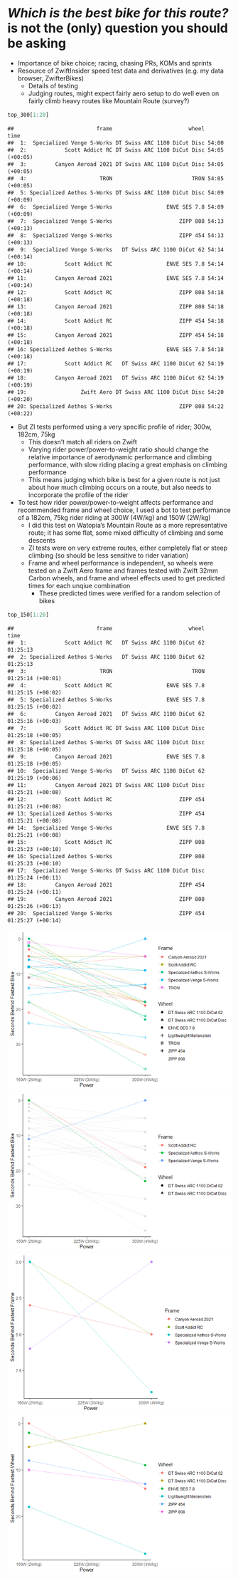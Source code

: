 *Which is the best bike for this route?* is not the (only) question you
should be asking
================

- Importance of bike choice; racing, chasing PRs, KOMs and sprints
- Resource of ZwiftInsider speed test data and derivatives (e.g. my data
  browser, ZwifterBikes)
  - Details of testing
  - Judging routes, might expect fairly aero setup to do well even on
    fairly climb heavy routes like Mountain Route (survey?)

``` r
top_300[1:20]
```

    ##                          frame                        wheel           time
    ##  1:  Specialized Venge S-Works DT Swiss ARC 1100 DiCut Disc 54:00         
    ##  2:            Scott Addict RC DT Swiss ARC 1100 DiCut Disc 54:05 (+00:05)
    ##  3:         Canyon Aeroad 2021 DT Swiss ARC 1100 DiCut Disc 54:05 (+00:05)
    ##  4:                       TRON                         TRON 54:05 (+00:05)
    ##  5: Specialized Aethos S-Works DT Swiss ARC 1100 DiCut Disc 54:09 (+00:09)
    ##  6:  Specialized Venge S-Works                 ENVE SES 7.8 54:09 (+00:09)
    ##  7:  Specialized Venge S-Works                     ZIPP 808 54:13 (+00:13)
    ##  8:  Specialized Venge S-Works                     ZIPP 454 54:13 (+00:13)
    ##  9:  Specialized Venge S-Works   DT Swiss ARC 1100 DiCut 62 54:14 (+00:14)
    ## 10:            Scott Addict RC                 ENVE SES 7.8 54:14 (+00:14)
    ## 11:         Canyon Aeroad 2021                 ENVE SES 7.8 54:14 (+00:14)
    ## 12:            Scott Addict RC                     ZIPP 808 54:18 (+00:18)
    ## 13:         Canyon Aeroad 2021                     ZIPP 808 54:18 (+00:18)
    ## 14:            Scott Addict RC                     ZIPP 454 54:18 (+00:18)
    ## 15:         Canyon Aeroad 2021                     ZIPP 454 54:18 (+00:18)
    ## 16: Specialized Aethos S-Works                 ENVE SES 7.8 54:18 (+00:18)
    ## 17:            Scott Addict RC   DT Swiss ARC 1100 DiCut 62 54:19 (+00:19)
    ## 18:         Canyon Aeroad 2021   DT Swiss ARC 1100 DiCut 62 54:19 (+00:19)
    ## 19:                 Zwift Aero DT Swiss ARC 1100 DiCut Disc 54:20 (+00:20)
    ## 20: Specialized Aethos S-Works                     ZIPP 808 54:22 (+00:22)

- But ZI tests performed using a very specific profile of rider; 300w,
  182cm, 75kg
  - This doesn’t match all riders on Zwift
  - Varying rider power/power-to-weight ratio should change the relative
    importance of aerodynamic performance and climbing performance, with
    slow riding placing a great emphasis on climbing performance
  - This means judging which bike is best for a given route is not just
    about how much climbing occurs on a route, but also needs to
    incorporate the profile of the rider
- To test how rider power/power-to-weight affects performance and
  recommended frame and wheel choice, I used a bot to test performance
  of a 182cm, 75kg rider riding at 300W (4W/kg) and 150W (2W/kg)
  - I did this test on Watopia’s Mountain Route as a more representative
    route; it has some flat, some mixed difficulty of climbing and some
    descents
  - ZI tests were on very extreme routes, either completely flat or
    steep climbing (so should be less sensitive to rider variation)
  - Frame and wheel performance is independent, so wheels were tested on
    a Zwift Aero frame and frames tested with Zwift 32mm Carbon wheels,
    and frame and wheel effects used to get predicted times for each
    unqiue combination
    - These predicted times were verified for a random selection of
      bikes

``` r
top_150[1:20]
```

    ##                          frame                        wheel              time
    ##  1:            Scott Addict RC   DT Swiss ARC 1100 DiCut 62 01:25:13         
    ##  2: Specialized Aethos S-Works   DT Swiss ARC 1100 DiCut 62 01:25:13         
    ##  3:                       TRON                         TRON 01:25:14 (+00:01)
    ##  4:            Scott Addict RC                 ENVE SES 7.8 01:25:15 (+00:02)
    ##  5: Specialized Aethos S-Works                 ENVE SES 7.8 01:25:15 (+00:02)
    ##  6:         Canyon Aeroad 2021   DT Swiss ARC 1100 DiCut 62 01:25:16 (+00:03)
    ##  7:            Scott Addict RC DT Swiss ARC 1100 DiCut Disc 01:25:18 (+00:05)
    ##  8: Specialized Aethos S-Works DT Swiss ARC 1100 DiCut Disc 01:25:18 (+00:05)
    ##  9:         Canyon Aeroad 2021                 ENVE SES 7.8 01:25:18 (+00:05)
    ## 10:  Specialized Venge S-Works   DT Swiss ARC 1100 DiCut 62 01:25:19 (+00:06)
    ## 11:         Canyon Aeroad 2021 DT Swiss ARC 1100 DiCut Disc 01:25:21 (+00:08)
    ## 12:            Scott Addict RC                     ZIPP 454 01:25:21 (+00:08)
    ## 13: Specialized Aethos S-Works                     ZIPP 454 01:25:21 (+00:08)
    ## 14:  Specialized Venge S-Works                 ENVE SES 7.8 01:25:21 (+00:08)
    ## 15:            Scott Addict RC                     ZIPP 808 01:25:23 (+00:10)
    ## 16: Specialized Aethos S-Works                     ZIPP 808 01:25:23 (+00:10)
    ## 17:  Specialized Venge S-Works DT Swiss ARC 1100 DiCut Disc 01:25:24 (+00:11)
    ## 18:         Canyon Aeroad 2021                     ZIPP 454 01:25:24 (+00:11)
    ## 19:         Canyon Aeroad 2021                     ZIPP 808 01:25:26 (+00:13)
    ## 20:  Specialized Venge S-Works                     ZIPP 454 01:25:27 (+00:14)

![](article_files/figure-gfm/unnamed-chunk-3-1.png)<!-- -->![](article_files/figure-gfm/unnamed-chunk-3-2.png)<!-- -->![](article_files/figure-gfm/unnamed-chunk-3-3.png)<!-- -->![](article_files/figure-gfm/unnamed-chunk-3-4.png)<!-- -->
